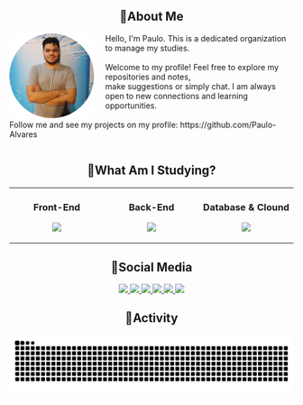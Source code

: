 ## <div align="center">👋About Me</div>

<p align="left">
  <img src="../me.png" align="left" height="150" style="margin-right: 20px;">
  Hello, I'm Paulo. This is a dedicated organization to manage my studies. <br><br>
  Welcome to my profile! Feel free to explore my repositories and notes, <br>
  make suggestions or simply chat. I am always open to new connections and learning opportunities. <br><br>
  Follow me and see my projects on my profile: https://github.com/Paulo-Alvares
</p>
<div style="clear: both;"></div>


## <div align="center">📕What Am I Studying?</div>

<table align="center"><tr>
  <td valign="top" width="20%">
      
  ### <div align="center"> Front-End </div>
      
  <p align="center">
    <img src="https://iconsverse.vercel.app/icons?i=html,css,js,ts,react,tailwind,scss&perline=3" />
  </p>
  </td>
  
  <td valign="top" width="20%">

  ### <div align="center"> Back-End </div>

  <p align="center">
    <img src="https://iconsverse.vercel.app/icons?i=nodejs,java,spring,python,php&perline=3" />
  </p>
  </td>
  
  <td valign="top" width="20%">

  ### <div align="center"> Database & Clound</div>

  <p align="center">
    <img src="https://iconsverse.vercel.app/icons?i=mysql,mongo,azure&perline=3" />
  </p>
  </td>
</tr></table>

## <div align="center">📱Social Media</div>
<div align="center"> 
  <a href="https://github.com/Paulo-Alvares" target="_blank">
    <img src="https://img.shields.io/badge/GitHub-000000?style=for-the-badge&logo=github&logoColor=white" target="_blank">
  </a>
  <a href = "mailto:pauloalvares66@gmail.com">
    <img src="https://img.shields.io/badge/Gmail-D14836?style=for-the-badge&logo=gmail&logoColor=white" target="_blank">
  </a>
  <a href="https://www.linkedin.com/in/paulo-alvares/" target="_blank">
    <img src="https://img.shields.io/badge/-LinkedIn-%230077B5?style=for-the-badge&logo=linkedin&logoColor=white" target="_blank">
  </a> 
  <a href="https://www.instagram.com/paulo_10111/" target="_blank">
    <img src="https://img.shields.io/badge/-Instagram-%23E4405F?style=for-the-badge&logo=instagram&logoColor=white" target="_blank">
  </a>
  <a href="https://www.facebook.com/paulogabriel.alvares" target="_blank">
    <img src="https://img.shields.io/badge/Facebook-1877F2?style=for-the-badge&logo=facebook&logoColor=white" target="_blank">
  </a>
  <a href="https://codepen.io/Poulos-Alvares" target="_blank">
    <img src="https://img.shields.io/badge/Codepen-000000?style=for-the-badge&logo=codepen&logoColor=white" target="_blank">
  </a>
</div>

## <div align="center">🏃Activity</div>

<div align="center">
  <img src="https://github.com/Paulo-Alvares/Paulo-Alvares/blob/output/github-contribution-grid-snake-dark.svg" alt="snake gif">
</div>

